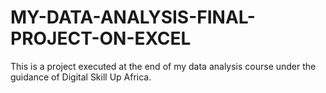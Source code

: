 # MY-DATA-ANALYSIS-FINAL-PROJECT-ON-EXCEL
This is a project executed at the end of my data analysis course under the guidance of Digital Skill Up Africa.
